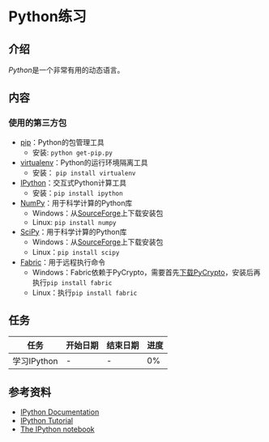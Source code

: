 # Python练习

## 介绍

*Python*是一个非常有用的动态语言。

## 内容

### 使用的第三方包

- [pip](https://pip.pypa.io/en/stable/)：Python的包管理工具
	- 安装: `python get-pip.py`
- [virtualenv](https://virtualenv.pypa.io/en/latest/)：Python的运行环境隔离工具
	- 安装： `pip install virtualenv`
- [IPython](http://ipython.org/)：交互式Python计算工具
	- 安装：`pip install ipython`
- [NumPy](http://www.numpy.org/)：用于科学计算的Python库
	- Windows：从[SourceForge](http://sourceforge.net/projects/numpy/files/NumPy/)上下载安装包
	- Linux: `pip install numpy`
- [SciPy](http://www.scipy.org/)：用于科学计算的Python库
	- Windows：从[SourceForge](http://sourceforge.net/projects/scipy/files/Scipy)上下载安装包
	- Linux：`pip install scipy`
- [Fabric](http://www.fabfile.org/)：用于远程执行命令
	- Windows：Fabric依赖于PyCrypto，需要首先[下载PyCrypto](http://www.voidspace.org.uk/python/modules.shtml#pycrypto)，安装后再执行`pip install fabric`
	- Linux：执行`pip install fabric`

## 任务

| 任务 | 开始日期 | 结束日期 | 进度 |
| --- | ---- | --- | --- |
| 学习IPython | - | - | 0% |

## 参考资料

- [IPython Documentation](http://ipython.org/ipython-doc/3/index.html)
- [IPython Tutorial](http://ipython.org/ipython-doc/stable/interactive/tutorial.html)
- [The IPython notebook](http://ipython.org/ipython-doc/stable/notebook/index.html)